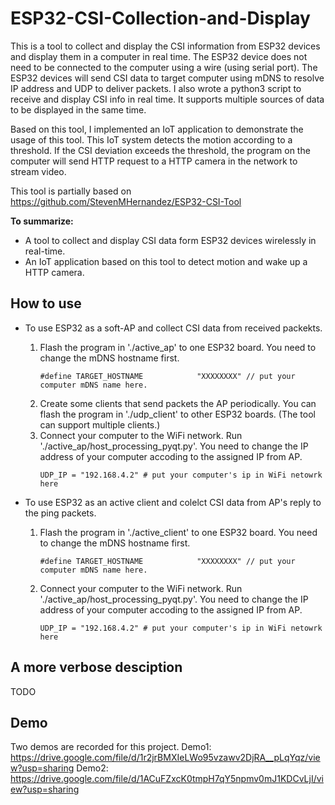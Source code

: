 # ESP32-CSI-Collection-and-Display
This is a tool to collect and display the CSI information from ESP32 devices and display them in a computer in real time. The ESP32 device does not need to be connected to the computer using a wire (using serial port). The ESP32 devices will send CSI data to target computer using mDNS to resolve IP address and UDP to deliver packets. I also wrote a python3 script to receive and display CSI info in real time. It supports multiple sources of data to be displayed in the same time.

Based on this tool, I implemented an IoT application to demonstrate the usage of this tool. This IoT system detects the motion according to a threshold. If the CSI deviation exceeds the threshold, the program on the computer will send HTTP request to a HTTP camera in the network to stream video. 

This tool is partially based on https://github.com/StevenMHernandez/ESP32-CSI-Tool

**To summarize:**

- A tool to collect and display CSI data form ESP32 devices wirelessly in real-time.
- An IoT application based on this tool to detect motion and wake up a HTTP camera.


## How to use

- To use ESP32 as a soft-AP and collect CSI data from received packekts.
  1. Flash the program in './active_ap' to one ESP32 board. You need to change the mDNS hostname first.
        ```
        #define TARGET_HOSTNAME            "XXXXXXXX" // put your computer mDNS name here.
        ```
  2. Create some clients that send packets the AP periodically. You can flash the program in './udp_client' to other ESP32 boards. (The tool can support multiple clients.)
  3. Connect your computer to the WiFi network. Run './active_ap/host_processing_pyqt.py'. You need to change the IP address of your computer accoding to the assigned IP from AP.
        ```
        UDP_IP = "192.168.4.2" # put your computer's ip in WiFi netowrk here
        ```

- To use ESP32 as an active client and colelct CSI data from AP's reply to the ping packets.
    1. Flash the program in './active_client' to one ESP32 board. You need to change the mDNS hostname first.
        ```
        #define TARGET_HOSTNAME            "XXXXXXXX" // put your computer mDNS name here.
        ```
    2. Connect your computer to the WiFi network. Run './active_ap/host_processing_pyqt.py'. You need to change the IP address of your computer accoding to the assigned IP from AP.
          ```
          UDP_IP = "192.168.4.2" # put your computer's ip in WiFi netowrk here
          ```

## A more verbose desciption
TODO

## Demo
Two demos are recorded for this project.
Demo1: 
https://drive.google.com/file/d/1r2jrBMXIeLWo95vzawv2DjRA__pLqYqz/view?usp=sharing
Demo2: 
https://drive.google.com/file/d/1ACuFZxcK0tmpH7qY5npmv0mJ1KDCvLjI/view?usp=sharing
